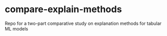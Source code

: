 # compare-explain-methods
Repo for a two-part comparative study on explanation methods for tabular ML models
